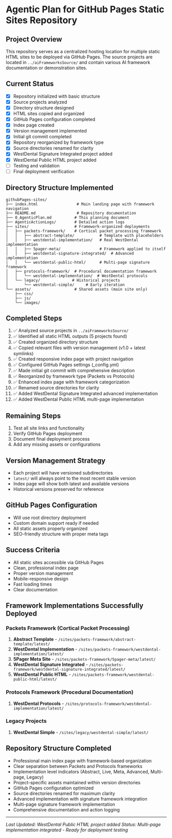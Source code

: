 # Agentic Plan for GitHub Pages Static Sites Repository

## Project Overview
This repository serves as a centralized hosting location for multiple static HTML sites to be deployed via GitHub Pages. The source projects are located in `../aiFrameworksSource/` and contain various AI framework documentation or demonstration sites.

## Current Status
- [x] Repository initialized with basic structure
- [x] Source projects analyzed
- [x] Directory structure designed
- [x] HTML sites copied and organized
- [x] GitHub Pages configuration completed
- [x] Index page created
- [x] Version management implemented
- [x] Initial git commit completed
- [x] Repository reorganized by framework type
- [x] Source directories renamed for clarity
- [x] WestDental Signature Integrated project added
- [x] WestDental Public HTML project added
- [ ] Testing and validation
- [ ] Final deployment verification

## Directory Structure Implemented
```
githubPages-sites/
├── index.html                 # Main landing page with framework navigation
├── README.md                  # Repository documentation
├── 0_AgenticPlan.md          # This planning document
├── AgenticActionLogs/        # Detailed action logs
├── sites/                    # Framework-organized deployments
│   ├── packets-framework/    # Cortical packet processing framework
│   │   ├── abstract-template/           # Template with placeholders
│   │   ├── westdental-implementation/   # Real WestDental implementation
│   │   ├── 5pager-meta/                 # Framework applied to itself
│   │   ├── westdental-signature-integrated/  # Advanced implementation
│   │   └── westdental-public-html/      # Multi-page signature framework
│   ├── protocols-framework/  # Procedural documentation framework
│   │   └── westdental-implementation/  # WestDental protocols
│   └── legacy/              # Historical projects
│       └── westdental-simple/     # Early iteration
└── assets/                   # Shared assets (main site only)
    ├── css/
    ├── js/
    └── images/
```

## Completed Steps
1. ✅ Analyzed source projects in `../aiFrameworksSource/`
2. ✅ Identified all static HTML outputs (5 projects found)
3. ✅ Created organized directory structure
4. ✅ Copied relevant files with version management (v1.0 + latest symlinks)
5. ✅ Created responsive index page with project navigation
6. ✅ Configured GitHub Pages settings (_config.yml)
7. ✅ Made initial git commit with comprehensive description
8. ✅ Reorganized by framework type (Packets vs Protocols)
9. ✅ Enhanced index page with framework categorization
10. ✅ Renamed source directories for clarity
11. ✅ Added WestDental Signature Integrated advanced implementation
12. ✅ Added WestDental Public HTML multi-page implementation

## Remaining Steps
1. Test all site links and functionality
2. Verify GitHub Pages deployment
3. Document final deployment process
4. Add any missing assets or configurations

## Version Management Strategy
- Each project will have versioned subdirectories
- `latest/` will always point to the most recent stable version
- Index page will show both latest and available versions
- Historical versions preserved for reference

## GitHub Pages Configuration
- Will use root directory deployment
- Custom domain support ready if needed
- All static assets properly organized
- SEO-friendly structure with proper meta tags

## Success Criteria
- All static sites accessible via GitHub Pages
- Clean, professional index page
- Proper version management
- Mobile-responsive design
- Fast loading times
- Clear documentation

## Framework Implementations Successfully Deployed

### Packets Framework (Cortical Packet Processing)
1. **Abstract Template** - `/sites/packets-framework/abstract-template/latest/`
2. **WestDental Implementation** - `/sites/packets-framework/westdental-implementation/latest/`
3. **5Pager Meta Site** - `/sites/packets-framework/5pager-meta/latest/`
4. **WestDental Signature Integrated** - `/sites/packets-framework/westdental-signature-integrated/latest/`
5. **WestDental Public HTML** - `/sites/packets-framework/westdental-public-html/latest/`

### Protocols Framework (Procedural Documentation)
1. **WestDental Protocols** - `/sites/protocols-framework/westdental-implementation/latest/`

### Legacy Projects
1. **WestDental Simple** - `/sites/legacy/westdental-simple/latest/`

## Repository Structure Completed
- Professional main index page with framework-based organization
- Clear separation between Packets and Protocols frameworks
- Implementation level indicators (Abstract, Live, Meta, Advanced, Multi-page, Legacy)
- Project-specific assets maintained within version directories
- GitHub Pages configuration optimized
- Source directories renamed for maximum clarity
- Advanced implementation with signature framework integration
- Multi-page signature framework implementation
- Comprehensive documentation and action logging

---
*Last Updated: WestDental Public HTML project added*
*Status: Multi-page implementation integrated - Ready for deployment testing*